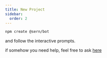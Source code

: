 ```yaml
---
title: New Project
sidebar:
  order: 2
---
```


```sh
npm create @sern/bot
```

and follow the interactive prompts.

if somehow you need help, feel free to ask [here](https://sern.dev/discord)
